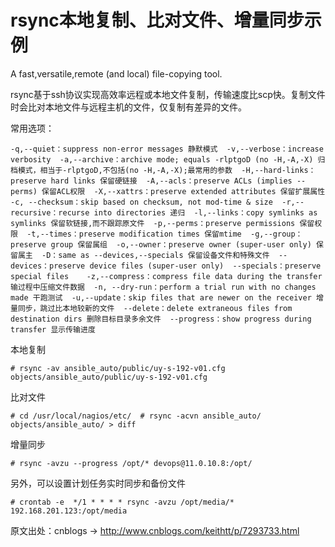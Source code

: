 # rsync本地复制、比对文件、增量同步示例





A fast,versatile,remote (and local) file-copying tool.

rsync基于ssh协议实现高效率远程或本地文件复制，传输速度比scp快。复制文件时会比对本地文件与远程主机的文件，仅复制有差异的文件。

常用选项：

```
-q,--quiet：suppress non-error messages 静默模式  -v,--verbose：increase verbosity  -a,--archive：archive mode; equals -rlptgoD (no -H,-A,-X) 归档模式，相当于-rlptgoD,不包括(no -H,-A,-X);最常用的参数  -H,--hard-links：preserve hard links 保留硬链接  -A,--acls：preserve ACLs (implies --perms) 保留ACL权限  -X,--xattrs：preserve extended attributes 保留扩展属性  -c, --checksum：skip based on checksum, not mod-time & size  -r,--recursive：recurse into directories 递归  -l,--links：copy symlinks as symlinks 保留软链接,而不跟踪原文件  -p,--perms：preserve permissions 保留权限  -t,--times：preserve modification times 保留mtime  -g,--group：preserve group 保留属组  -o,--owner：preserve owner (super-user only) 保留属主  -D：same as --devices,--specials 保留设备文件和特殊文件  --devices：preserve device files (super-user only)  --specials：preserve special files    -z,--compress：compress file data during the transfer 输过程中压缩文件数据  -n, --dry-run：perform a trial run with no changes made 干跑测试  -u,--update：skip files that are newer on the receiver 增量同步，跳过比本地较新的文件  --delete：delete extraneous files from destination dirs 删除目标目录多余文件  --progress：show progress during transfer 显示传输进度  
```

本地复制

```
# rsync -av ansible_auto/public/uy-s-192-v01.cfg objects/ansible_auto/public/uy-s-192-v01.cfg  
```

比对文件

```
# cd /usr/local/nagios/etc/  # rsync -acvn ansible_auto/ objects/ansible_auto/ > diff  
```

增量同步

```
# rsync -avzu --progress /opt/* devops@11.0.10.8:/opt/  
```

另外，可以设置计划任务实时同步和备份文件

```
# crontab -e  */1 * * * * rsync -avzu /opt/media/* 192.168.201.123:/opt/media  
```

原文出处：cnblogs -> http://www.cnblogs.com/keithtt/p/7293733.html

​										





